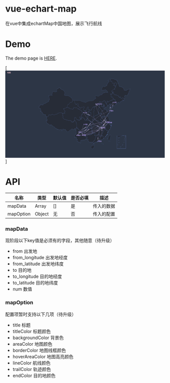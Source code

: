 # vue-echart-map

在vue中集成echartMap中国地图，展示飞行航线

# Demo

The demo page is [HERE](https://tbuy.github.io/vue-echart-map/dist/).

[![demo](./static/1.png)]

# API


名称 | 类型 | 默认值 | 是否必填 | 描述
---|--- |--- |--- | ---
mapData | Array | [] | 是 | 传入的数据
mapOption | Object | 无 | 否 | 传入的配置


### mapData

现阶段以下key值是必须有的字段，其他随意（待升级）

- from 出发地
- from_longitude 出发地经度
- from_latitude 出发地纬度
- to 目的地
- to_longitude 目的地经度
- to_latitude 目的地纬度
- num 数值


### mapOption

配置项暂时支持以下几项（待升级）

- title 标题
- titleColor 标题颜色
- backgroundColor 背景色
- areaColor 地图颜色
- borderColor 地图线框颜色
- hoverAreaColor 地图高亮颜色
- lineColor 航线颜色
- trailColor 轨迹颜色
- endColor 目的地颜色
